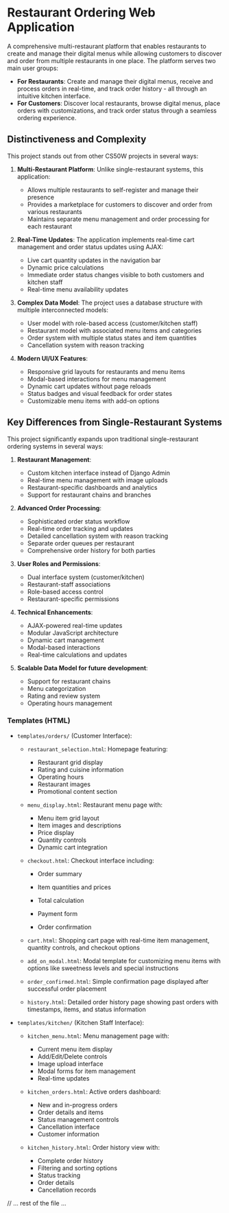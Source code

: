 # Restaurant Ordering Web Application

A comprehensive multi-restaurant platform that enables restaurants to create and manage their digital menus while allowing customers to discover and order from multiple restaurants in one place. The platform serves two main user groups:

- **For Restaurants**: Create and manage their digital menus, receive and process orders in real-time, and track order history - all through an intuitive kitchen interface.
- **For Customers**: Discover local restaurants, browse digital menus, place orders with customizations, and track order status through a seamless ordering experience.

## Distinctiveness and Complexity

This project stands out from other CS50W projects in several ways:

1. **Multi-Restaurant Platform**: Unlike single-restaurant systems, this application:
   - Allows multiple restaurants to self-register and manage their presence
   - Provides a marketplace for customers to discover and order from various restaurants
   - Maintains separate menu management and order processing for each restaurant

2. **Real-Time Updates**: The application implements real-time cart management and order status updates using AJAX:
   - Live cart quantity updates in the navigation bar
   - Dynamic price calculations
   - Immediate order status changes visible to both customers and kitchen staff
   - Real-time menu availability updates

3. **Complex Data Model**: The project uses a database structure with multiple interconnected models:
   - User model with role-based access (customer/kitchen staff)
   - Restaurant model with associated menu items and categories
   - Order system with multiple status states and item quantities
   - Cancellation system with reason tracking

4. **Modern UI/UX Features**:
   - Responsive grid layouts for restaurants and menu items
   - Modal-based interactions for menu management
   - Dynamic cart updates without page reloads
   - Status badges and visual feedback for order states
   - Customizable menu items with add-on options

## Key Differences from Single-Restaurant Systems

This project significantly expands upon traditional single-restaurant ordering systems in several ways:

1. **Restaurant Management**:
   - Custom kitchen interface instead of Django Admin
   - Real-time menu management with image uploads
   - Restaurant-specific dashboards and analytics
   - Support for restaurant chains and branches

2. **Advanced Order Processing**:
   - Sophisticated order status workflow
   - Real-time order tracking and updates
   - Detailed cancellation system with reason tracking
   - Separate order queues per restaurant
   - Comprehensive order history for both parties

3. **User Roles and Permissions**:
   - Dual interface system (customer/kitchen)
   - Restaurant-staff associations
   - Role-based access control
   - Restaurant-specific permissions

4. **Technical Enhancements**:
   - AJAX-powered real-time updates
   - Modular JavaScript architecture
   - Dynamic cart management
   - Modal-based interactions
   - Real-time calculations and updates

5. **Scalable Data Model for future development**:
   - Support for restaurant chains
   - Menu categorization
   - Rating and review system
   - Operating hours management

### Templates (HTML)

- `templates/orders/` (Customer Interface):
  - `restaurant_selection.html`: Homepage featuring:
    * Restaurant grid display
    * Rating and cuisine information
    * Operating hours
    * Restaurant images
    * Promotional content section

  - `menu_display.html`: Restaurant menu page with:
    * Menu item grid layout
    * Item images and descriptions
    * Price display
    * Quantity controls
    * Dynamic cart integration

  - `checkout.html`: Checkout interface including:
    * Order summary
    * Item quantities and prices
    * Total calculation

    * Payment form
    * Order confirmation

  - `cart.html`: Shopping cart page with real-time item management, quantity controls, and checkout options

  - `add_on_modal.html`: Modal template for customizing menu items with options like sweetness levels and special instructions

  - `order_confirmed.html`: Simple confirmation page displayed after successful order placement

  - `history.html`: Detailed order history page showing past orders with timestamps, items, and status information

- `templates/kitchen/` (Kitchen Staff Interface):
  - `kitchen_menu.html`: Menu management page with:
    * Current menu item display
    * Add/Edit/Delete controls
    * Image upload interface
    * Modal forms for item management
    * Real-time updates

  - `kitchen_orders.html`: Active orders dashboard:
    * New and in-progress orders
    * Order details and items
    * Status management controls
    * Cancellation interface
    * Customer information

  - `kitchen_history.html`: Order history view with:
    * Complete order history
    * Filtering and sorting options
    * Status tracking
    * Order details
    * Cancellation records

// ... rest of the file ... 